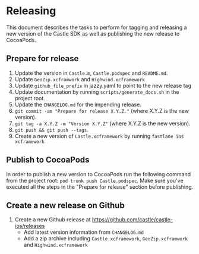 # Releasing

This document describes the tasks to perform for tagging and releasing a new version of the Castle SDK as well as publishing the new release to CocoaPods.

## Prepare for release

 1. Update the version in `Castle.m`, `Castle.podspec` and `README.md`.
 2. Update `GeoZip.xcframwork` and `Highwind.xcframework`
 3. Update `github_file_prefix` in jazzy.yaml to point to the new release tag 
 4. Update documentation by running `scripts/generate_docs.sh` in the project root.
 5. Update the `CHANGELOG.md` for the impending release.
 6. `git commit -am "Prepare for release X.Y.Z."` (where X.Y.Z is the new version).
 7. `git tag -a X.Y.Z -m "Version X.Y.Z"` (where X.Y.Z is the new version).
 8. `git push && git push --tags`.
 9. Create a new version of `Castle.xcframework` by running `fastlane ios xcframework`
 
## Publish to CocoaPods

In order to publish a new version to CocoaPods run the following command from the project root: `pod trunk push Castle.podspec`. Make sure you've executed all the steps in the "Prepare for release" section before publishing.
 
## Create a new release on Github
1. Create a new Github release at https://github.com/castle/castle-ios/releases
     * Add latest version information from `CHANGELOG.md`
     * Add a zip archive including `Castle.xcframework`, `GeoZip.xcframwork` and `Highwind.xcframework`